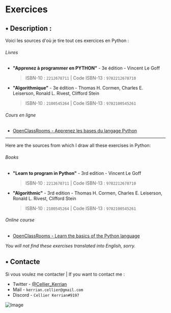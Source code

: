 # Exercices

## • Description :

Voici les sources d'où je tire tout ces exercices en Python :
###### Livres
- __"Apprenez à programmer en PYTHON"__ - 3e édition - Vincent Le Goff
  > ISBN-10 : `2212678711` | Code ISBN-13 : `9782212678710`
- __"Algorithmique"__ - 3e édition - Thomas H. Cormen, Charles E. Leiserson, Ronald L. Rivest, Clifford Stein
  > ISBN-10 : `2100545264` | Code ISBN-13 : `9782100545261`

###### Cours en ligne
- [OpenClassRooms - Apprenez les bases du langage Python](https://openclassrooms.com/fr/courses/7168871-apprenez-les-bases-du-langage-python)

---

Here are the sources from which I draw all these exercises in Python:
###### Books
- __"Learn to program in Python"__ - 3rd edition - Vincent Le Goff
  > ISBN-10 : `2212678711` | Code ISBN-13 : `9782212678710`
- __"Algorithmic"__ - 3rd edition - Thomas H. Cormen, Charles E. Leiserson, Ronald L. Rivest, Clifford Stein
  > ISBN-10 : `2100545264` | Code ISBN-13 : `9782100545261`

###### Online course
- [OpenClassRooms - Learn the basics of the Python language](https://openclassrooms.com/en/courses/6902811-learn-python-basics)

*You will not find these exercises translated into English, sorry.*

## • Contacte

Si vous voulez me contacter | If you want to contact me :
- Twitter - [@Cellier_Kerrian](https://twitter.com/Cellier_Kerrian)
- Mail - `kerrian.cellier@gmail.com`
- Discord - `Cellier Kerrian#9197`

![Image](https://cdn.discordapp.com/attachments/922486147366662204/922486202844737606/banner.png)

